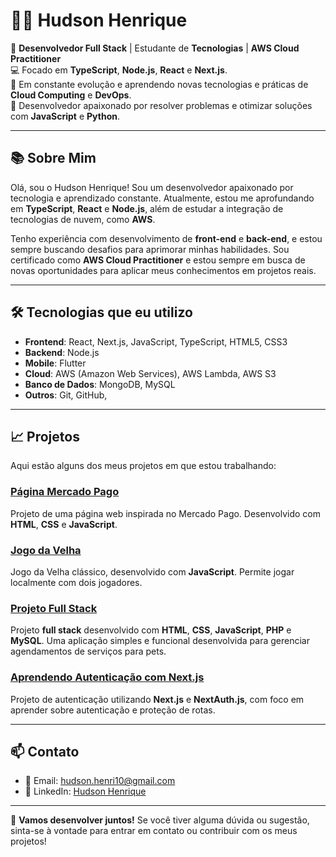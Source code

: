 # 👨‍💻 Hudson Henrique

🚀 **Desenvolvedor Full Stack** | Estudante de **Tecnologias** | **AWS Cloud Practitioner**  
💻 Focado em **TypeScript**, **Node.js**, **React** e **Next.js**.  
🌱 Em constante evolução e aprendendo novas tecnologias e práticas de **Cloud Computing** e **DevOps**.  
🔧 Desenvolvedor apaixonado por resolver problemas e otimizar soluções com **JavaScript** e **Python**.  

---

## 📚 Sobre Mim

Olá, sou o Hudson Henrique! Sou um desenvolvedor apaixonado por tecnologia e aprendizado constante. Atualmente, estou me aprofundando em **TypeScript**, **React** e **Node.js**, além de estudar a integração de tecnologias de nuvem, como **AWS**.

Tenho experiência com desenvolvimento de **front-end** e **back-end**, e estou sempre buscando desafios para aprimorar minhas habilidades. Sou certificado como **AWS Cloud Practitioner** e estou sempre em busca de novas oportunidades para aplicar meus conhecimentos em projetos reais.

---

## 🛠️ Tecnologias que eu utilizo

- **Frontend**: React, Next.js, JavaScript, TypeScript, HTML5, CSS3  
- **Backend**: Node.js  
- **Mobile**: Flutter  
- **Cloud**: AWS (Amazon Web Services), AWS Lambda, AWS S3  
- **Banco de Dados**: MongoDB, MySQL  
- **Outros**: Git, GitHub, 

---

## 📈 Projetos

Aqui estão alguns dos meus projetos em que estou trabalhando:

### [Página Mercado Pago](https://github.com/hudsonhenriique/Pagina_Mercado_Pago)
Projeto de uma página web inspirada no Mercado Pago. Desenvolvido com **HTML**, **CSS** e **JavaScript**.

### [Jogo da Velha](https://github.com/hudsonhenriique/jogoDaVelha)
Jogo da Velha clássico, desenvolvido com **JavaScript**. Permite jogar localmente com dois jogadores.

### [Projeto Full Stack](https://github.com/hudsonhenriique/Projeto_full_stack)
Projeto **full stack** desenvolvido com  **HTML**, **CSS**, **JavaScript**, **PHP** e **MySQL**. Uma aplicação simples e funcional desenvolvida para gerenciar agendamentos de serviços para pets.

### [Aprendendo Autenticação com Next.js](https://github.com/hudsonhenriique/Aprendendo-autenticacao-com-Nextjs)
Projeto de autenticação utilizando **Next.js** e **NextAuth.js**, com foco em aprender sobre autenticação e proteção de rotas.

---

## 📫 Contato

- 📧 Email: [hudson.henri10@gmail.com](mailto:hudson.henri10@gmail.com)  
- 💼 LinkedIn: [Hudson Henrique](https://www.linkedin.com/in/hudsonhenri)  

---

🔧 **Vamos desenvolver juntos!** Se você tiver alguma dúvida ou sugestão, sinta-se à vontade para entrar em contato ou contribuir com os meus projetos!

